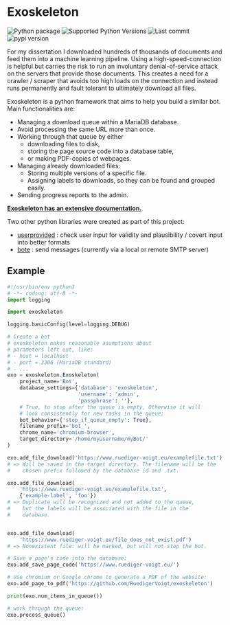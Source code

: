 # Exoskeleton

![Python package](https://github.com/RuedigerVoigt/exoskeleton/workflows/Python%20package/badge.svg)
![Supported Python Versions](https://img.shields.io/pypi/pyversions/exoskeleton)
![Last commit](https://img.shields.io/github/last-commit/RuedigerVoigt/exoskeleton)
![pypi version](https://img.shields.io/pypi/v/exoskeleton)

For my dissertation I downloaded hundreds of thousands of documents and feed them into a machine learning pipeline. Using a high-speed-connection is helpful but carries the risk to run an involuntary denial-of-service attack on the servers that provide those documents. This creates a need for a crawler / scraper that avoids too high loads on the connection and instead runs permanently and fault tolerant to ultimately download all files.

Exoskeleton is a python framework that aims to help you build a similar bot. Main functionalities are:
* Managing a download queue within a MariaDB database.
* Avoid processing the same URL more than once.
* Working through that queue by either
    * downloading files to disk,
    * storing the page source code into a database table,
    * or making PDF-copies of webpages.
* Managing already downloaded files:
    * Storing multiple versions of a specific file.
    * Assigning labels to downloads, so they can be found and grouped easily.
* Sending progress reports to the admin.

**[Exoskeleton has an extensive documentation.](https://github.com/RuedigerVoigt/exoskeleton/tree/master/documentation "Learn about using exoskeleton")**


Two other python libraries were created as part of this project:
* [userprovided](https://github.com/RuedigerVoigt/userprovided/ "Code and documentation for userprovided") : check user input for validity and plausibility / covert input into better formats
* [bote](https://github.com/RuedigerVoigt/bote/ "Code and documentation for bote") : send messages (currently via a local or remote SMTP server)

## Example

```python
#!/usr/bin/env python3
# -*- coding: utf-8 -*-
import logging

import exoskeleton

logging.basicConfig(level=logging.DEBUG)

# Create a bot
# exoskeleton makes reasonable asumptions about
# parameters left out, like:
# - host = localhost
# - port = 3306 (MariaDB standard)
# - ...
exo = exoskeleton.Exoskeleton(
    project_name='Bot',
    database_settings={'database': 'exoskeleton',
                       'username': 'admin',
                       'passphrase': ''},
    # True, to stop after the queue is empty, Otherwise it will
    # look consistently for new tasks in the queue:
    bot_behavior={'stop_if_queue_empty': True},
    filename_prefix='bot_',
    chrome_name='chromium-browser',
    target_directory='/home/myusername/myBot/'
)

exo.add_file_download('https://www.ruediger-voigt.eu/examplefile.txt')
# => Will be saved in the target directory. The filename will be the
#    chosen prefix followed by the database id and .txt.

exo.add_file_download(
    'https://www.ruediger-voigt.eu/examplefile.txt',
    {'example-label', 'foo'})
# => Duplicate will be recognized and not added to the queue,
#    but the labels will be associated with the file in the
#    database.


exo.add_file_download(
    'https://www.ruediger-voigt.eu/file_does_not_exist.pdf')
# => Nonexistent file: will be marked, but will not stop the bot.

# Save a page's code into the database:
exo.add_save_page_code('https://www.ruediger-voigt.eu/')

# Use chromium or Google chrome to generate a PDF of the website:
exo.add_page_to_pdf('https://github.com/RuedigerVoigt/exoskeleton')

print(exo.num_items_in_queue())

# work through the queue:
exo.process_queue()

```